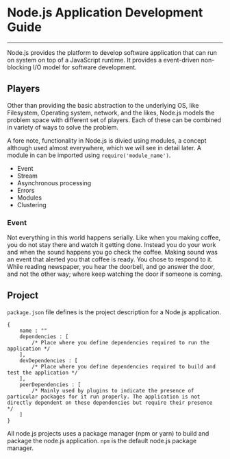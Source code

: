 # Node.js Application Development Guide
---
Node.js provides the platform to develop software application that can run on system on top of a JavaScript runtime. It provides a event-driven non-blocking I/O model for software development.

## Players
Other than providing the basic abstraction to the underlying OS, like Filesystem, Operating system, network, and the likes, Node.js models the problem space with different set of players. Each of these can be combined in variety of ways to solve the problem.

A fore note, functionality in Node.js is divied using modules, a concept although used almost everywhere, which we will see in detail later. A module in can be imported using `require('module_name')`.

* Event
* Stream
* Asynchronous processing
* Errors
* Modules
* Clustering

### Event
Not everything in this world happens serially. Like when you making coffee, you do not stay there and watch it getting done. Instead you do your work and when the sound happens you go check the coffee. Making sound was an event that alerted you that coffee is ready. You chose to respond to it. While reading newspaper, you hear the doorbell, and go answer the door, and not the other way; where keep watching the door if someone is coming.

## Project
`package.json` file defines is the project description for a Node.js application.

```
{
    name : ""
    dependencies : [
        /* Place where you define dependencies required to run the application */
    ],
    devDependencies : [
        /* Place where you define dependencies required to build and test the application */
    ],
    peerDependencies : [
        /* Mainly used by plugins to indicate the presence of particular packages for it run properly. The application is not directly dependent on these dependencies but require their presence   */
    ]
}
```

All node.js projects uses a package manager (npm or yarn) to build and package the node.js application. `npm` is the default node.js package manager.